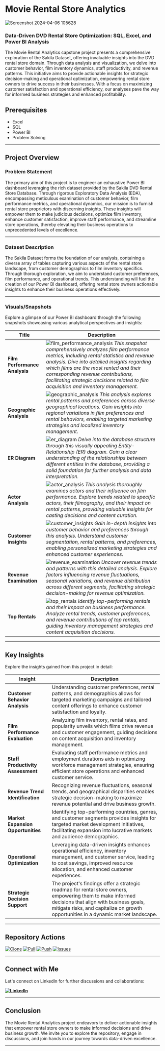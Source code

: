 
# Movie Rental Store Analytics

![Screenshot 2024-04-06 105628](https://github.com/virajbhutada/PowerBI-Projects/assets/143819712/c1ae307e-2a62-466d-9f3c-33ed614eb8fc)


### Data-Driven DVD Rental Store Optimization: SQL, Excel, and Power BI Analysis


The Movie Rental Analytics capstone project presents a comprehensive exploration of the Sakila Dataset, offering invaluable insights into the DVD rental store domain. Through data analysis and visualization, we delve into customer behavior, film inventory dynamics, staff productivity, and revenue patterns. This initiative aims to provide actionable insights for strategic decision-making and operational optimization, empowering rental store owners to drive success in their businesses. With a focus on maximizing customer satisfaction and operational efficiency, our analyses pave the way for informed business strategies and enhanced profitability.

## Prerequisites
- Excel
- SQL
- Power BI
- Problem Solving

---

## Project Overview

### Problem Statement

The primary aim of this project is to engineer an exhaustive Power BI dashboard leveraging the rich dataset provided by the Sakila DVD Rental Store Database. Through rigorous Exploratory Data Analysis (EDA), encompassing meticulous examination of customer behavior, film performance metrics, and operational dynamics, our mission is to furnish rental store proprietors with discerning insights. These insights will empower them to make judicious decisions, optimize film inventory, enhance customer satisfaction, improve staff performance, and streamline store operations, thereby elevating their business operations to unprecedented levels of excellence.

---

### Dataset Description
The Sakila Dataset forms the foundation of our analysis, containing a diverse array of tables capturing various aspects of the rental store landscape, from customer demographics to film inventory specifics. Through thorough exploration, we aim to understand customer preferences, film performance, and operational trends. This understanding will fuel the creation of our Power BI dashboard, offering rental store owners actionable insights to enhance their business operations effectively.

---

### Visuals/Snapshots

Explore a glimpse of our Power BI dashboard through the following snapshots showcasing various analytical perspectives and insights:

| Title | Description |
| --- | --- |
| **Film Performance Analysis** |  ![film_performance_analysis](https://github.com/virajbhutada/PowerBI-Projects/assets/143819712/63475f2c-46e8-4a98-a394-c9f167382955) *This snapshot comprehensively analyzes film performance metrics, including rental statistics and revenue analysis. Dive into detailed insights regarding which films are the most rented and their corresponding revenue contributions, facilitating strategic decisions related to film acquisition and inventory management.*|
| **Geographic Analysis** | ![geographic_analysis](https://github.com/virajbhutada/PowerBI-Projects/assets/143819712/85a325e5-4b32-48ab-9c74-31427dd16a66)  *This analysis explores rental patterns and preferences across diverse geographical locations. Gain insights into regional variations in film preferences and rental behaviors, enabling targeted marketing strategies and localized inventory management.*|
| **ER Diagram** | ![er_diagram](https://github.com/virajbhutada/PowerBI-Projects/assets/143819712/8bd40000-274b-43d7-aa04-94edc5129e34) *Delve into the database structure through this visually appealing Entity-Relationship (ER) diagram. Gain a clear understanding of the relationships between different entities in the database, providing a solid foundation for further analysis and data interpretation.* |
| **Actor Analysis** | ![actor_analysis](https://github.com/virajbhutada/PowerBI-Projects/assets/143819712/33d06d56-dd5e-45cc-af1b-56d87efa3fbd)  *This analysis thoroughly examines actors and their influence on film performance. Explore trends related to specific actors, their filmography, and their impact on rental patterns, providing valuable insights for casting decisions and content curation.*|
| **Customer Insights** | ![customer_insights](https://github.com/virajbhutada/PowerBI-Projects/assets/143819712/05b350e2-1d1f-4d7c-b117-6868e2ea8209) *Gain in-depth insights into customer behavior and preferences through this analysis. Understand customer segmentation, rental patterns, and preferences, enabling personalized marketing strategies and enhanced customer experiences.*|
| **Revenue Examination** | ![revenue_examination](https://github.com/virajbhutada/PowerBI-Projects/assets/143819712/570556e5-7b75-4b12-917f-1c73e729600d) *Uncover revenue trends and patterns with this detailed analysis. Explore factors influencing revenue fluctuations, seasonal variations, and revenue distribution across different segments, facilitating strategic decision-making for revenue optimization.*|
| **Top Rentals** | ![top_rentals](https://github.com/virajbhutada/PowerBI-Projects/assets/143819712/283d0642-a564-4663-8e74-78284e7b259f)  *Identify top-performing rentals and their impact on business performance. Analyze rental trends, customer preferences, and revenue contributions of top rentals, guiding inventory management strategies and content acquisition decisions.*|

---

## Key Insights

Explore the insights gained from this project in detail:

| Insight | Description |
| --- | --- |
| **Customer Behavior Analysis** | Understanding customer preferences, rental patterns, and demographics allows for targeted marketing campaigns and tailored content offerings to enhance customer satisfaction and loyalty. |
| **Film Performance Evaluation** | Analyzing film inventory, rental rates, and popularity unveils which films drive revenue and customer engagement, guiding decisions on content acquisition and inventory management. |
| **Staff Productivity Assessment** | Evaluating staff performance metrics and employment durations aids in optimizing workforce management strategies, ensuring efficient store operations and enhanced customer service. |
| **Revenue Trend Identification** | Recognizing revenue fluctuations, seasonal trends, and geographical disparities enables strategic decision-making to maximize revenue potential and drive business growth. |
| **Market Expansion Opportunities** | Identifying top-performing countries, genres, and customer segments provides insights for targeted market development initiatives, facilitating expansion into lucrative markets and audience demographics. |
| **Operational Optimization** | Leveraging data-driven insights enhances operational efficiency, inventory management, and customer service, leading to cost savings, improved resource allocation, and enhanced customer experiences. |
| **Strategic Decision Support** | The project's findings offer a strategic roadmap for rental store owners, empowering them to make informed decisions that align with business goals, mitigate risks, and capitalize on growth opportunities in a dynamic market landscape. |

---

## Repository Actions

[![Clone](https://img.shields.io/badge/Clone-Repository-brightgreen?style=flat-square&logo=git)](https://github.com/AbhaySingh71/Data-analysis-using-powerbi/tree/main/Movie%20Rental%20Store%20Analysis.git)
[![Pull](https://img.shields.io/badge/Pull-From%20Repository-gold?style=flat-square&logo=git)](https://github.com/AbhaySingh71/Data-analysis-using-powerbi/pull)
[![Push](https://img.shields.io/badge/Push-To%20Repository-brown?style=flat-square&logo=git)](https://github.com/AbhaySingh71/Data-analysis-using-powerbi/push)
[![Issues](https://img.shields.io/badge/Create-Issues-red?style=flat-square&logo=github)](https://github.com/AbhaySingh71/Data-analysis-using-powerbi/issues)


---

## Connect with Me

Let's connect on LinkedIn for further discussions and collaborations:

**[![LinkedIn](https://img.shields.io/badge/LinkedIn-Abhay%20Singh-blue?logo=linkedin)](https://www.linkedin.com/in/abhay-singh-050a5b293/)**


---

## Conclusion

The Movie Rental Analytics project endeavors to deliver actionable insights that empower rental store owners to make informed decisions and drive business growth. We invite you to explore the repository, engage in discussions, and join hands in our journey towards data-driven excellence.

---


